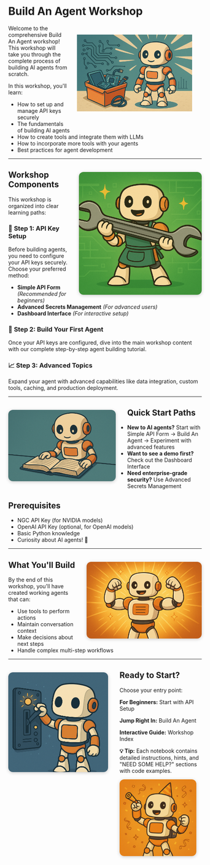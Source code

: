 # Build An Agent Workshop

<img src="_static/robots/hero.png" alt="Workshop Robot Character" style="float:right;max-width:300px;margin:25px;" />

Welcome to the comprehensive Build An Agent workshop! This workshop will take you through the complete process of building AI agents from scratch.

In this workshop, you'll learn:
- How to set up and manage API keys securely
- The fundamentals of building AI agents
- How to create tools and integrate them with LLMs
- How to incorporate more tools with your agents
- Best practices for agent development

---

<img src="_static/robots/wrench.png" alt="Workshop Components" style="float:right; max-width:320px; margin:20px 0 20px 30px; border-radius:12px; box-shadow:0 2px 8px #ccc;" />

## Workshop Components

This workshop is organized into clear learning paths:

### 🔑 **Step 1: API Key Setup**
Before building agents, you need to configure your API keys securely. Choose your preferred method:

- **Simple API Form** *(Recommended for beginners)*
- **Advanced Secrets Management** *(For advanced users)*  
- **Dashboard Interface** *(For interactive setup)*

### 🤖 **Step 2: Build Your First Agent**
Once your API keys are configured, dive into the main workshop content with our complete step-by-step agent building tutorial.

### 📈 **Step 3: Advanced Topics**
Expand your agent with advanced capabilities like data integration, custom tools, caching, and production deployment.

---

<img src="_static/robots/study.png" alt="Learning Path" style="float:left; max-width:280px; margin:20px 30px 20px 0; border-radius:12px; box-shadow:0 2px 8px #ccc;" />

## Quick Start Paths

<ul style="margin-left:1em;">
  <li><b>New to AI agents?</b> Start with Simple API Form → Build An Agent → Experiment with advanced features</li>
  <li><b>Want to see a demo first?</b> Check out the Dashboard Interface</li>
  <li><b>Need enterprise-grade security?</b> Use Advanced Secrets Management</li>
</ul>

## Prerequisites

- NGC API Key (for NVIDIA models)
- OpenAI API Key (optional, for OpenAI models)
- Basic Python knowledge
- Curiosity about AI agents! 🤖

---

<img src="_static/robots/strong.png" alt="What You'll Build" style="float:right; max-width:300px; margin:20px 0 20px 30px; border-radius:12px; box-shadow:0 2px 8px #ccc;" />

## What You'll Build

By the end of this workshop, you'll have created working agents that can:
- Use tools to perform actions
- Maintain conversation context
- Make decisions about next steps
- Handle complex multi-step workflows

---

<img src="_static/robots/startup.png" alt="Ready to Start" style="float:left; max-width:260px; margin:20px 30px 20px 0; border-radius:12px; box-shadow:0 2px 8px #ccc;" />

## Ready to Start?

Choose your entry point:

**For Beginners:** <a style="cursor: pointer;" onclick="openOrCreateFileInJupyterLab('report-generation-agent/api_form_demo.ipynb');"><i class="fas fa-key"></i> Start with API Setup</a>

**Jump Right In:** <a style="cursor: pointer;" onclick="openOrCreateFileInJupyterLab('report-generation-agent/build_an_agent_students.ipynb');"><i class="fas fa-rocket"></i> Build An Agent</a>

**Interactive Guide:** <a style="cursor: pointer;" onclick="openOrCreateFileInJupyterLab('report-generation-agent/workshop_index.ipynb');"><i class="fas fa-map"></i> Workshop Index</a>

**💡 Tip:** Each notebook contains detailed instructions, hints, and "NEED SOME HELP?" sections with code examples.

<img src="_static/robots/party.png" alt="Happy Coding!" style="max-width:200px; border-radius:12px; box-shadow:0 2px 8px #ccc;" />

